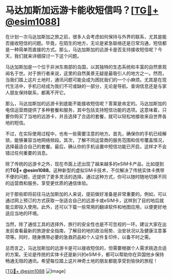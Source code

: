 # 马达加斯加远游卡能收短信吗？[[TG💪+ @esim1088](https://t.me/s/esim1088)]

在计划一次马达加斯加之旅之前，很多人会考虑如何保持与外界的联系，尤其是能否接收短信的问题。毕竟，在陌生的地方，无论是紧急联络还是日常沟通，短信都是一种简单而直接的方式。那么，马达加斯加的远游卡是否支持接收短信呢？今天，我们就来详细探讨一下这个问题。

马达加斯加是一个位于非洲东南部的岛国，以其独特的生态系统和丰富的自然景观闻名于世。对于旅行者来说，这里的自然美景无疑是最吸引人的地方之一。然而，当我们踏上这片土地时，通讯问题可能会成为困扰我们的一个小麻烦。尤其是在现代生活中，手机已经成为我们不可或缺的一部分，无论是导航、查询信息还是与家人朋友保持联系，都离不开它。

那么，马达加斯加的远游卡到底能不能接收短信呢？答案是肯定的。马达加斯加的电信运营商提供了多种套餐和服务，其中包括支持短信功能的选项。这意味着，只要你购买了当地的远游卡，并且选择了合适的套餐，就可以轻松地接收来自世界各地的短信。

不过，在实际使用过程中，也有一些需要注意的地方。首先，确保你的手机已经解锁，能够兼容当地网络频段。其次，了解不同运营商的服务范围和信号覆盖情况，选择最适合自己的套餐。最后，确认你的手机设置中短信功能已开启，这样才不会错过任何重要的消息。

除了传统的远游卡之外，现在市面上还出现了越来越多的eSIM卡产品，比如提到的**TG💪+ @esim1088**。这种新型的虚拟SIM卡技术，不仅解决了传统实体卡携带不便的问题，还提供了更多灵活的选择。通过这种方式，你可以随时随地切换不同的运营商和服务，享受更优质的通信体验。

对于那些即将前往马达加斯加的人来说，提前做好准备是非常重要的。例如，可以通过网上预订的方式获取一张适合自己的远游卡或eSIM卡，这样到了目的地后就能立即投入使用。此外，还可以下载一些常用的翻译软件和地图应用，以便更好地适应当地的环境。

当然，除了通信工具的选择外，旅行的安全性也是不可忽视的一环。建议大家在出发前查看最新的旅游安全指南，了解目的地的政治局势、治安状况以及健康注意事项等。同时，随身携带必要的急救药品和个人证件复印件，以备不时之需。

总而言之，马达加斯加的远游卡是可以接收短信的，但需要根据个人需求挑选合适的方案。无论是传统的实体卡还是新兴的eSIM卡，都可以帮助你在异国他乡保持畅通无阻的通讯。希望每位踏上这片神奇土地的朋友都能享受到愉快的旅程！

[[TG💪+ @esim1088](https://t.me/s/esim1088) ![Image](https://i.postimg.cc/4NQfJmqS/Snipaste-2025-05-13-00-14-12.png)]